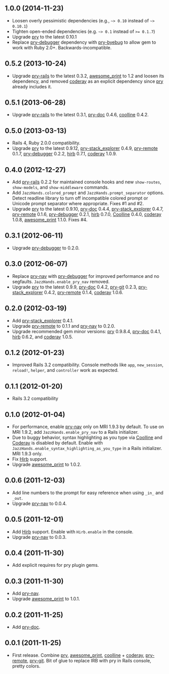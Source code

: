 ## 1.0.0 (2014-11-23)
* Loosen overly pessimistic dependencies (e.g., `~> 0.10` instead of `~> 0.10.1`)
* Tighten open-ended dependencies (e.g. `~> 0.1` instead of `>= 0.1.7`)
* Upgrade [pry][pry] to the latest 0.10.1
* Replace [pry-debugger][pry-debugger] dependency with [pry-byebug][pry-byebug] to allow gem to work with Ruby 2.0+. Backwards-incompatible.

## 0.5.2 (2013-10-24)

* Upgrade [pry-rails][pry-rails] to the latest 0.3.2,
  [awesome_print][awesome_print] to 1.2 and loosen its dependency, and removed
  [coderay][coderay] as an explicit dependency since [pry][pry] already includes
  it.

## 0.5.1 (2013-06-28)

* Upgrade [pry-rails][pry-rails] to the latest 0.3.1, [pry-doc][pry-doc] 0.4.6,
  [coolline][coolline] 0.4.2.


## 0.5.0 (2013-03-13)

* Rails 4, Ruby 2.0.0 compatibility.
* Upgrade [pry][pry] to the latest 0.9.12,
  [pry-stack_explorer][pry-stack_explorer] 0.4.9, [pry-remote][pry-remote]
  0.1.7, [pry-debugger][pry-debugger] 0.2.2, [hirb][hirb] 0.7.1,
  [coderay][coderay] 1.0.9.


## 0.4.0 (2012-12-27)

* Add [pry-rails][pry-rails] 0.2.2 for maintained console hooks and new
  `show-routes`, `show-models`, and `show-middleware` commands.
* Add `JazzHands.colored_prompt` and `JazzHands.prompt_separator` options.
  Detect readline library to turn off incompatible colored prompt or Unicode
  prompt separator where appropriate. Fixes #1 and #2.
* Upgrade [pry][pry] to the latest 0.9.10, [pry-doc][pry-doc] 0.4.4,
  [pry-stack_explorer][pry-stack_explorer] 0.4.7, [pry-remote][pry-remote]
  0.1.6, [pry-debugger][pry-debugger] 0.2.1, [hirb][hirb] 0.7.0,
  [Coolline][coolline] 0.4.0, [coderay][coderay] 1.0.8,
  [awesome_print][awesome_print] 1.1.0. Fixes #4.

## 0.3.1 (2012-06-11)

* Upgrade [pry-debugger][pry-debugger] to 0.2.0.

## 0.3.0 (2012-06-07)

* Replace [pry-nav][pry-nav] with [pry-debugger][pry-debugger] for improved
  performance and no segfaults. `JazzHands.enable_pry_nav` removed.
* Upgrade [pry][pry] to the latest 0.9.9, [pry-doc][pry-doc] 0.4.2,
  [pry-git][pry-git] 0.2.3, [pry-stack_explorer][pry-stack_explorer] 0.4.2,
  [pry-remote][pry-remote] 0.1.4, [coderay][coderay] 1.0.6.

## 0.2.0 (2012-03-19)

* Add [pry-stack_explorer][pry-stack_explorer] 0.4.1.
* Upgrade [pry-remote][pry-remote] to 0.1.1 and [pry-nav][pry-nav] to 0.2.0.
* Upgrade recommended gem minor versions: [pry][pry] 0.9.8.4, [pry-doc][pry-doc]
  0.4.1, [hirb][hirb] 0.6.2, and [coderay][coderay] 1.0.5.

## 0.1.2 (2012-01-23)

* Improved Rails 3.2 compatibility. Console methods like `app`, `new_session`,
  `reload!`, `helper`, and `controller` work as expected.

## 0.1.1 (2012-01-20)

* Rails 3.2 compatibility

## 0.1.0 (2012-01-04)

* For performance, enable [pry-nav][pry-nav] only on MRI 1.9.3 by default. To
  use on MRI 1.9.2, add `JazzHands.enable_pry_nav` to a Rails initializer.
* Due to buggy behavior, syntax highlighting as you type via
  [Coolline][coolline] and [Coderay][coderay] is disabled by default. Enable
  with `JazzHands.enable_syntax_highlighting_as_you_type` in a Rails
  initializer. MRI 1.9.3 only.
* Fix [Hirb][hirb] support.
* Upgrade [awesome_print][awesome_print] to 1.0.2.

## 0.0.6 (2011-12-03)

* Add line numbers to the prompt for easy reference when using `_in_` and
  `_out`.
* Upgrade [pry-nav][pry-nav] to 0.0.4.


## 0.0.5 (2011-12-01)

* Add [Hirb][hirb] support. Enable with `Hirb.enable` in the console.
* Upgrade [pry-nav][pry-nav] to 0.0.3.


## 0.0.4 (2011-11-30)

* Add explicit requires for pry plugin gems.


## 0.0.3 (2011-11-30)

* Add [pry-nav][pry-nav].
* Upgrade [awesome_print][awesome_print] to 1.0.1.


## 0.0.2 (2011-11-25)

* Add [pry-doc][pry-doc].


## 0.0.1 (2011-11-25)

* First release. Combine [pry][pry], [awesome_print][awesome_print],
  [coolline][coolline] + [coderay][coderay], [pry-remote][pry-remote],
  [pry-git][pry-git]. Bit of glue to replace IRB with pry in Rails console,
  pretty colors.


[pry]:                http://pry.github.com
[awesome_print]:      https://github.com/michaeldv/awesome_print
[pry-doc]:            https://github.com/pry/pry-doc
[pry-git]:            https://github.com/pry/pry-git
[pry-nav]:            https://github.com/nixme/pry-nav
[pry-remote]:         https://github.com/Mon-Ouie/pry-remote
[coolline]:           https://github.com/Mon-Ouie/coolline
[coderay]:            https://github.com/rubychan/coderay
[hirb]:               https://github.com/cldwalker/hirb
[pry-stack_explorer]: https://github.com/pry/pry-stack_explorer
[pry-debugger]:       https://github.com/nixme/pry-debugger
[pry-rails]:          https://github.com/rweng/pry-rails
[pry-byebug]:         https://github.com/deivid-rodriguez/pry-byebug
